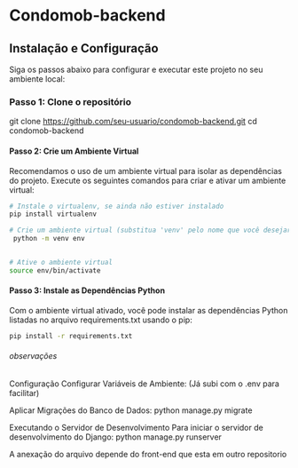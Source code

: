 # Condomob-backend

## Instalação e Configuração

Siga os passos abaixo para configurar e executar este projeto no seu ambiente local:

### Passo 1: Clone o repositório
git clone https://github.com/seu-usuario/condomob-backend.git cd condomob-backend

#### Passo 2: Crie um Ambiente Virtual

Recomendamos o uso de um ambiente virtual para isolar as dependências do projeto. Execute os seguintes comandos para criar e ativar um ambiente virtual:

```bash
# Instale o virtualenv, se ainda não estiver instalado
pip install virtualenv

# Crie um ambiente virtual (substitua 'venv' pelo nome que você desejar)
 python -m venv env


# Ative o ambiente virtual
source env/bin/activate
```

#### Passo 3: Instale as Dependências Python

Com o ambiente virtual ativado, você pode instalar as dependências Python listadas no arquivo requirements.txt usando o pip:

```bash
pip install -r requirements.txt
```

###### observações

Configuração
Configurar Variáveis de Ambiente: (Já subi com o .env para facilitar)

Aplicar Migrações do Banco de Dados: python manage.py migrate

Executando o Servidor de Desenvolvimento
Para iniciar o servidor de desenvolvimento do Django: python manage.py runserver

A anexação do arquivo depende do front-end que esta em outro repositorio
